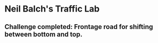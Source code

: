 # Neil Balch's Traffic Lab

## Challenge completed: Frontage road for shifting between bottom and top.